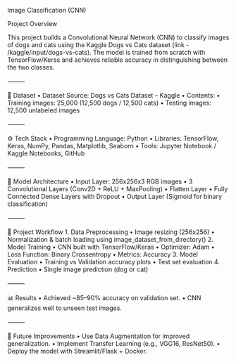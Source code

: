 Image Classification (CNN)


Project Overview

This project builds a Convolutional Neural Network (CNN) to classify images of dogs and cats using the Kaggle Dogs vs Cats dataset (link - /kaggle/input/dogs-vs-cats).
The model is trained from scratch with TensorFlow/Keras and achieves reliable accuracy in distinguishing between the two classes.

⸻

📂 Dataset
	•	Dataset Source: Dogs vs Cats Dataset – Kaggle
	•	Contents:
	•	Training images: 25,000 (12,500 dogs / 12,500 cats)
	•	Testing images: 12,500 unlabeled images

⸻

⚙️ Tech Stack
	•	Programming Language: Python
	•	Libraries: TensorFlow, Keras, NumPy, Pandas, Matplotlib, Seaborn
	•	Tools: Jupyter Notebook / Kaggle Notebooks, GitHub

⸻

🧠 Model Architecture
	•	Input Layer: 256x256x3 RGB images
	•	3 Convolutional Layers (Conv2D + ReLU + MaxPooling)
	•	Flatten Layer
	•	Fully Connected Dense Layers with Dropout
	•	Output Layer (Sigmoid for binary classification)

⸻

🚀 Project Workflow
	1.	Data Preprocessing
	•	Image resizing (256x256)
	•	Normalization & batch loading using image_dataset_from_directory()
	2.	Model Training
	•	CNN built with TensorFlow/Keras
	•	Optimizer: Adam
	•	Loss Function: Binary Crossentropy
	•	Metrics: Accuracy
	3.	Model Evaluation
	•	Training vs Validation accuracy plots
	•	Test set evaluation
	4.	Prediction
	•	Single image prediction (dog or cat)

⸻

📊 Results
	•	Achieved ~85–90% accuracy on validation set.
	•	CNN generalizes well to unseen test images.

⸻

🔮 Future Improvements
	•	Use Data Augmentation for improved generalization.
	•	Implement Transfer Learning (e.g., VGG16, ResNet50).
	•	Deploy the model with Streamlit/Flask + Docker.


